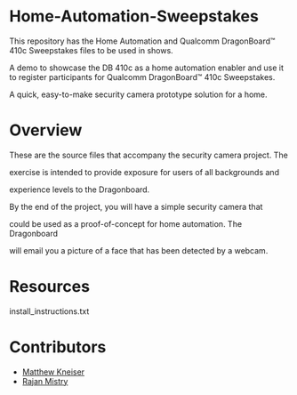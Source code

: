 # Home-Automation-Sweepstakes
This repository has the Home Automation and Qualcomm DragonBoard™ 410c Sweepstakes files to be used in shows.

A demo to showcase the DB 410c as a home automation enabler and use it to register participants for Qualcomm DragonBoard™ 410c Sweepstakes.

A quick, easy-to-make security camera prototype solution for a home.

# Overview

These are the source files that accompany the security camera project. The

exercise is intended to provide exposure for users of all backgrounds and

experience levels to the Dragonboard.

By the end of the project, you will have a simple security camera that

could be used as a proof-of-concept for home automation. The Dragonboard

will email you a picture of a face that has been detected by a webcam.

# Resources

install_instructions.txt

# Contributors

* [Matthew Kneiser](https://github.com/themattman)
* [Rajan Mistry](https://github.com/OlllllllO)
